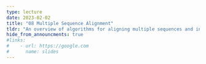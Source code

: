 ```yaml
---
type: lecture
date: 2023-02-02
title: "08 Multiple Sequence Alignment"
tldr: "An overview of algorithms for aligning multiple sequences and introduction to sensitive algorithms for searching divergent sequences"
hide_from_announcments: true
#links: 
#    - url: https://google.com
#      name: slides
---
```

